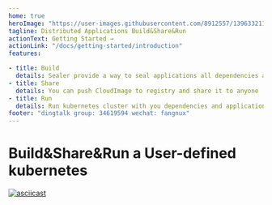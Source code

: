 ```yaml
---
home: true
heroImage: "https://user-images.githubusercontent.com/8912557/139633211-96844d27-55d7-44a9-9cdc-5aea96441613.png"
tagline: Distributed Applications Build&Share&Run
actionText: Getting Started →
actionLink: "/docs/getting-started/introduction"
features:

- title: Build
  details: Sealer provide a way to seal applications all dependencies and kubernetes into CloudImage, Using Kubefile to define whatever you want
- title: Share
  details: You can push CloudImage to registry and share it to anyone
- title: Run
  details: Run kubernetes cluster with you dependencies and applications in few minute on anywhere
footer: "dingtalk group: 34619594 wechat: fangnux"
---
```


# Build&Share&Run a User-defined kubernetes

[![asciicast](https://asciinema.org/a/446106.svg)](https://asciinema.org/a/446106?speed=3)